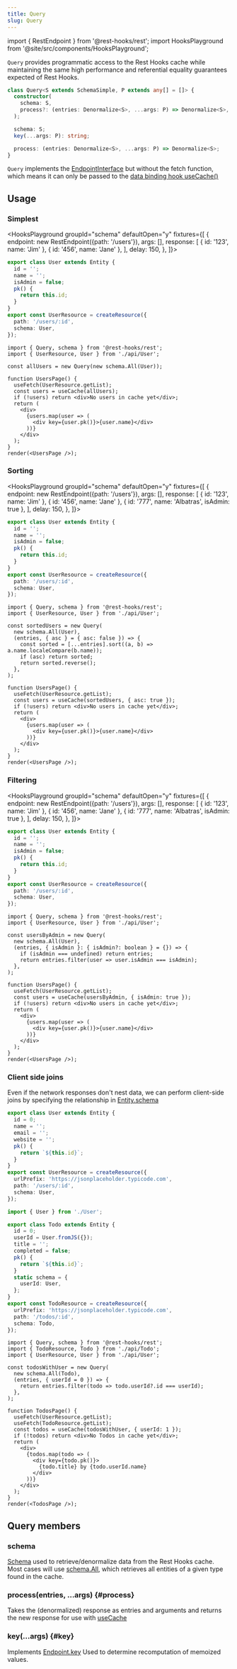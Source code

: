 ```yaml
---
title: Query
slug: Query
---
```


<head>
  <title>Query - Programmatic performant store access</title>
  <meta name="docsearch:pagerank" content="30"/>
</head>

import { RestEndpoint } from '@rest-hooks/rest';
import HooksPlayground from '@site/src/components/HooksPlayground';

`Query` provides programmatic access to the Rest Hooks cache while maintaining
the same high performance and referential equality guarantees expected of Rest Hooks.

```typescript
class Query<S extends SchemaSimple, P extends any[] = []> {
  constructor(
    schema: S,
    process?: (entries: Denormalize<S>, ...args: P) => Denormalize<S>,
  );

  schema: S;
  key(...args: P): string;

  process: (entries: Denormalize<S>, ...args: P) => Denormalize<S>;
}
```

`Query` implements the [EndpointInterface](./Endpoint.md) but without the fetch function, which
means it can only be passed to the [data binding hook useCache()](/docs/api/useCache)

## Usage

### Simplest

<HooksPlayground groupId="schema" defaultOpen="y" fixtures={[
{
endpoint: new RestEndpoint({path: '/users'}),
args: [],
response: [
{ id: '123', name: 'Jim' },
{ id: '456', name: 'Jane' },
],
delay: 150,
},
]}>

```ts title="api/User.ts" collapsed
export class User extends Entity {
  id = '';
  name = '';
  isAdmin = false;
  pk() {
    return this.id;
  }
}
export const UserResource = createResource({
  path: '/users/:id',
  schema: User,
});
```

```tsx title="UsersPage.tsx" {4}
import { Query, schema } from '@rest-hooks/rest';
import { UserResource, User } from './api/User';

const allUsers = new Query(new schema.All(User));

function UsersPage() {
  useFetch(UserResource.getList);
  const users = useCache(allUsers);
  if (!users) return <div>No users in cache yet</div>;
  return (
    <div>
      {users.map(user => (
        <div key={user.pk()}>{user.name}</div>
      ))}
    </div>
  );
}
render(<UsersPage />);
```

</HooksPlayground>

### Sorting

<HooksPlayground groupId="schema" defaultOpen="y" fixtures={[
{
endpoint: new RestEndpoint({path: '/users'}),
args: [],
response: [
{ id: '123', name: 'Jim' },
{ id: '456', name: 'Jane' },
{ id: '777', name: 'Albatras', isAdmin: true },
],
delay: 150,
},
]}>

```ts title="api/User.ts" collapsed
export class User extends Entity {
  id = '';
  name = '';
  isAdmin = false;
  pk() {
    return this.id;
  }
}
export const UserResource = createResource({
  path: '/users/:id',
  schema: User,
});
```

```tsx title="UsersPage.tsx"
import { Query, schema } from '@rest-hooks/rest';
import { UserResource, User } from './api/User';

const sortedUsers = new Query(
  new schema.All(User),
  (entries, { asc } = { asc: false }) => {
    const sorted = [...entries].sort((a, b) => a.name.localeCompare(b.name));
    if (asc) return sorted;
    return sorted.reverse();
  },
);

function UsersPage() {
  useFetch(UserResource.getList);
  const users = useCache(sortedUsers, { asc: true });
  if (!users) return <div>No users in cache yet</div>;
  return (
    <div>
      {users.map(user => (
        <div key={user.pk()}>{user.name}</div>
      ))}
    </div>
  );
}
render(<UsersPage />);
```

</HooksPlayground>

### Filtering

<HooksPlayground groupId="schema" defaultOpen="y" fixtures={[
{
endpoint: new RestEndpoint({path: '/users'}),
args: [],
response: [
{ id: '123', name: 'Jim' },
{ id: '456', name: 'Jane' },
{ id: '777', name: 'Albatras', isAdmin: true },
],
delay: 150,
},
]}>

```ts title="api/User.ts" collapsed
export class User extends Entity {
  id = '';
  name = '';
  isAdmin = false;
  pk() {
    return this.id;
  }
}
export const UserResource = createResource({
  path: '/users/:id',
  schema: User,
});
```

```tsx title="UsersPage.tsx"
import { Query, schema } from '@rest-hooks/rest';
import { UserResource, User } from './api/User';

const usersByAdmin = new Query(
  new schema.All(User),
  (entries, { isAdmin }: { isAdmin?: boolean } = {}) => {
    if (isAdmin === undefined) return entries;
    return entries.filter(user => user.isAdmin === isAdmin);
  },
);

function UsersPage() {
  useFetch(UserResource.getList);
  const users = useCache(usersByAdmin, { isAdmin: true });
  if (!users) return <div>No users in cache yet</div>;
  return (
    <div>
      {users.map(user => (
        <div key={user.pk()}>{user.name}</div>
      ))}
    </div>
  );
}
render(<UsersPage />);
```

</HooksPlayground>

### Client side joins

Even if the network responses don't nest data, we can perform client-side joins by specifying
the relationship in [Entity.schema](./Entity.md#schema)

<HooksPlayground>

```ts title="api/User.ts" collapsed
export class User extends Entity {
  id = 0;
  name = '';
  email = '';
  website = '';
  pk() {
    return `${this.id}`;
  }
}
export const UserResource = createResource({
  urlPrefix: 'https://jsonplaceholder.typicode.com',
  path: '/users/:id',
  schema: User,
});
```

```ts title="api/Todo.ts" collapsed
import { User } from './User';

export class Todo extends Entity {
  id = 0;
  userId = User.fromJS({});
  title = '';
  completed = false;
  pk() {
    return `${this.id}`;
  }
  static schema = {
    userId: User,
  };
}
export const TodoResource = createResource({
  urlPrefix: 'https://jsonplaceholder.typicode.com',
  path: '/todos/:id',
  schema: Todo,
});
```

```tsx title="TodoJoined.tsx"
import { Query, schema } from '@rest-hooks/rest';
import { TodoResource, Todo } from './api/Todo';
import { UserResource, User } from './api/User';

const todosWithUser = new Query(
  new schema.All(Todo),
  (entries, { userId = 0 }) => {
    return entries.filter(todo => todo.userId?.id === userId);
  },
);

function TodosPage() {
  useFetch(UserResource.getList);
  useFetch(TodoResource.getList);
  const todos = useCache(todosWithUser, { userId: 1 });
  if (!todos) return <div>No Todos in cache yet</div>;
  return (
    <div>
      {todos.map(todo => (
        <div key={todo.pk()}>
          {todo.title} by {todo.userId.name}
        </div>
      ))}
    </div>
  );
}
render(<TodosPage />);
```

</HooksPlayground>

## Query members

### schema

[Schema](./schema.md) used to retrieve/denormalize data from the Rest Hooks cache.
Most cases will use [schema.All](./All.md), which retrieves all entities of a given type found
in the cache.

### process(entries, ...args) {#process}

Takes the (denormalized) response as entries and arguments and returns the new
response for use with [useCache](/docs/api/useCache)

### key(...args) {#key}

Implements [Endpoint.key](./Endpoint.md#key) Used to determine recomputation of memoized values.

